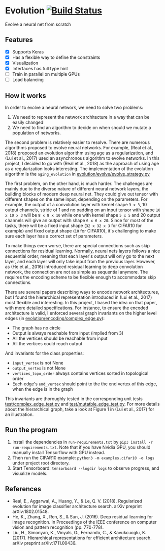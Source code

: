 # Evolution [![Build Status](https://travis-ci.com/zli117/Evolution.svg?token=j4y2W3bQxnm7LkxGR6Um&branch=master)](https://travis-ci.com/zli117/Evolution)
Evolve a neural net from scratch


## Features

  - [X] Supports Keras
  - [X] Has a flexible way to define the constraints
  - [X] Visualization
  - [X] Interfaces has full type hint
  - [ ] Train in parallel on multiple GPUs
  - [ ] Load balancing
  
## How it works
In order to evolve a neural network, we need to solve two problems:

1. We need to represent the network architecture in a way that can
   be easily changed
2. We need to find an algorithm to decide on when should we mutate a
   population of networks.
  
The second problem is relatively easier to resolve. There are numerous
algorithms proposed to evolve neural networks. For example,
(Real et al., 2018) proposed an evolution algorithm using age as a
regularization, and (Lui et al., 2017) used an asynchronous algorithm to
evolve networks. In this project, I decided to go with
(Real et al., 2018) as the approach of using age as a regularization 
looks interesting. The implementation of the evolution algorithm is the
`aging_evolution` in
[evolution/evolve/evolve_strategy.py](evolution/evolve/evolve_strategy.py)

The first problem, on the other hand, is much harder. The challenges are
mainly due to the diverse nature of different neural network layers, the
building blocks of modern deep neural net. They could give
out tensor with different shapes on the same input, depending on the
parameters. For example, the output of a convolution layer with kernel
shape `3 x 3`, 10 output channels, stride of 1 and no padding on an
input tensor with shape `10 x 10 x 3` will be `8 x 8 x 10` while one
with kernel shape `5 x 5` and 20 output channels will give an output
with shape `6 x 6 x 20`. Since for most of the tasks, there will be a
fixed input shape (`32 x 32 x 3` for CIFAR10 for example) and fixed
output shape (`10` for CIFAR10), it's challenging to make sure each
layer has a correct set of parameters.

To make things even worse, there are special connections such as skip
connections for residual learning. Normally, neural nets layers 
follows a nice sequential order, meaning that each layer's output will
only go to the next layer, and each layer will only take input from the
previous layer. However, as (He et al., 2016) introduced residual 
learning to deep convolution network, the connection are not
as simple as sequential anymore. The requires the encoding scheme to be
flexible enough to accommodate skip connections. 

There are several papers describing ways to encode network 
architectures, but I found the hierarchical representation introduced in
(Lui et al., 2017) most flexible and interesting. In this project, I
based the idea on that paper, with more detailed specifications. For
instance, to ensure the encoded architecture is valid, I enforced
several graph invariants on the higher level edges
(in [evolution/encoding/complex_edge.py](evolution/encoding/complex_edge.py)):

* The graph has no circle 
* Output is always reachable from input (implied from 3)
* All the vertices should be reachable from input
* All the vertices could reach output

And invariants for the class properties:

* `input_vertex` is not None
* `output_vertex` is not None
* `vertices_topo_order` always contains vertices sorted in topological 
  order
* Each edge's `end_vertex` should point to the the end vertex of this
  edge, when the edge is in the graph

This invariants are thoroughly tested in the corresponding unit tests
[test/complex_edge_test.py](test/complex_edge_test.py) and 
[test/mutatble_edge_test.py](test/mutable_edge_test.py). For more 
details about the hierarchical graph, take a look at Figure 1 in 
(Lui et al., 2017) for an illustration.

## Run the program

1. Install the dependencies in `run-requirements.txt` by
   `pip3 install -r run-requirements.txt`. Note that if you have Nvidia 
   GPU, you should manually install Tensorflow with GPU instead.
2. Then run the CIFAR10 example: `python3 -m examples.cifar10 -o logs`
   under project root directory.
3. Start Tensorboard: `tensorboard --logdir logs` to observe progress, 
   and visualize models.

## References
* Real, E., Aggarwal, A., Huang, Y., & Le, Q. V. (2018). Regularized
  evolution for image classifier architecture search. arXiv preprint
  arXiv:1802.01548.
* He, K., Zhang, X., Ren, S., & Sun, J. (2016). Deep residual learning 
  for image recognition. In Proceedings of the IEEE conference on 
  computer vision and pattern recognition (pp. 770-778).
* Liu, H., Simonyan, K., Vinyals, O., Fernando, C., & Kavukcuoglu, K.
  (2017). Hierarchical representations for efficient architecture 
  search. arXiv preprint arXiv:1711.00436.
